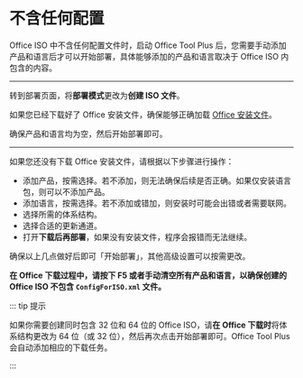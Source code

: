 # 不含任何配置

Office ISO 中不含任何配置文件时，启动 Office Tool Plus 后，您需要手动添加产品和语言后才可以开始部署，具体能够添加的产品和语言取决于 Office ISO 内包含的内容。

---

转到部署页面，将**部署模式**更改为**创建 ISO 文件**。

如果您已经下载好了 Office 安装文件，确保能够正确加载 [Office 安装文件](/zh-cn/usage/deploy/settings/basic.md#installation-files)。

确保产品和语言均为空，然后开始部署即可。

---

如果您还没有下载 Office 安装文件，请根据以下步骤进行操作：

- 添加产品，按需选择。若不添加，则无法确保后续是否正确。如果仅安装语言包，则可以不添加产品。
- 添加语言，按需选择。若不添加或错加，则安装时可能会出错或者需要联网。
- 选择所需的体系结构。
- 选择合适的更新通道。
- 打开**下载后再部署**，如果没有安装文件，程序会报错而无法继续。

确保以上几点做好后即可「开始部署」，其他高级设置可以按需更改。

**在 Office 下载过程中，请按下 F5 或者手动清空所有产品和语言，以确保创建的 Office ISO 不包含 `ConfigForISO.xml` 文件。**

::: tip 提示

如果你需要创建同时包含 32 位和 64 位的 Office ISO，请**在 Office 下载时**将体系结构更改为 64 位（或 32 位），然后再次点击开始部署即可。Office Tool Plus 会自动添加相应的下载任务。

:::
